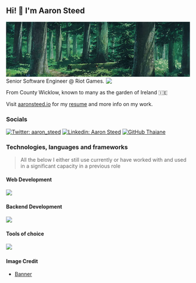 <h2>Hi! 👋 I'm Aaron Steed</h2>


<img width='850' height=150 src="./images/ghibli-inspired-forest.png" width="50">

<img align='right' src="./images/grand-canyon.png" width="230">
Senior Software Engineer @ Riot Games.

From County Wicklow, known to many as the garden of Ireland 🇮🇪</p>
<p>Visit <a href="https://aaronsteed.io">aaronsteed.io</a> for my <a href="https://aaronsteed.io/documents/2025x-CV.pdf"">resume</a> and more info on my work.</p>

### Socials
[![Twitter: aaron_steed](https://img.shields.io/twitter/follow/aaron_steed?style=social)](https://x.com/aaron_steed)
[![Linkedin: Aaron Steed](https://img.shields.io/badge/-linkedin_aaronsteed-blue?style=flat-square&logo=Linkedin&logoColor=white&link=https://www.linkedin.com/in/aaron-steed/)](https://www.linkedin.com/in/aaron-steed/)
[![GitHub Thaiane](https://img.shields.io/github/followers/aaronsteed?label=follow)](https://github.com/aaronsteed)

### Technologies, languages and frameworks
> All the below I either still use currently or have worked with and used in a significant capacity in a previous role
#### Web Development
<p align="left">
  <a href="https://skillicons.dev">
    <img src="https://skillicons.dev/icons?i=nodejs,angular,css,html,bootstrap,js,npm,nuxtjs,tailwind,ts,vite,vue,vuetify,vercel,yarn&theme=dark" />
  </a>
</p>

#### Backend Development
<p align="left">
  <a href="https://skillicons.dev">
    <img src="https://skillicons.dev/icons?i=aws,clojure,docker,elasticsearch,flask,go,gradle,java,kafka,kotlin,maven,mongodb,postgres,prometheus,grafana,py,redis,spring,sqlite&theme=dark" />
  </a>
</p>

#### Tools of choice
<p align="left">
  <a href="https://skillicons.dev">
    <img src="https://skillicons.dev/icons?i=idea,webstorm,pycharm,postman&theme=dark" />
  </a>
</p>


#### Image Credit
- [Banner](https://www.wallpaperflare.com/studio-ghibli-forest-clearing-landscape-oak-nature-wallpaper-ytwiq)